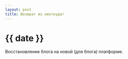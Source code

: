```yaml
---
layout: post
title: Возврат из ниоткуда!
---
```

<h1>{{ date }}</h1>

Восстановление блога на новой (для блога) платформе.
